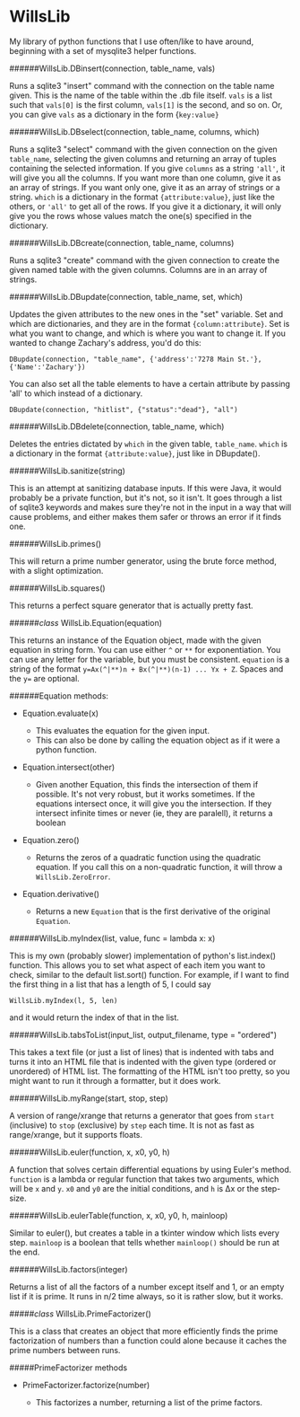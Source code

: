 WillsLib
========

My library of python functions that I use often/like to have around, beginning with a set of mysqlite3 helper functions.


######WillsLib.DBinsert(connection, table_name, vals)

Runs a sqlite3 "insert" command with the connection on the table name given. This is the name of the table within the .db file itself. `vals` is a list such that `vals[0]` is the first column, `vals[1]` is the second, and so on. Or, you can give `vals` as a dictionary in the form {`key:value}`


######WillsLib.DBselect(connection, table_name, columns, which)

Runs a sqlite3 "select" command with the given connection on the given `table_name`, selecting the given columns and returning an array of tuples containing the selected information. If you give `columns` as a string `'all'`, it will give you all the columns. If you want more than one column, give it as an array of strings. If you want only one, give it as an array of strings or a string. `which` is a dictionary in the format `{attribute:value}`, just like the others, or `'all'` to get all of the rows. If you give it a dictionary, it will only give you the rows whose values match the one(s) specified in the dictionary.  


######WillsLib.DBcreate(connection, table_name, columns)

Runs a sqlite3 "create" command with the given connection to create the given named table with the given columns. Columns are in an array of strings.


######WillsLib.DBupdate(connection, table_name, set, which)

Updates the given attributes to the new ones in the "set" variable. Set and which are dictionaries, and they are in the format `{column:attribute}`. Set is what you want to change, and which is where you want to change it. If you wanted to change Zachary's address, you'd do this:

    DBupdate(connection, "table_name", {'address':'7278 Main St.'}, {'Name':'Zachary'})


You can also set all the table elements to have a certain attribute by passing 'all' to which instead of a dictionary.

    DBupdate(connection, "hitlist", {"status":"dead"}, "all")


######WillsLib.DBdelete(connection, table_name, which)

Deletes the entries dictated by `which` in the given table, `table_name`. `which` is a dictionary in the format `{attribute:value}`, just like in DBupdate().

######WillsLib.sanitize(string)

This is an attempt at sanitizing database inputs. If this were Java, it would probably be a private function, but it's not, so it isn't. It goes through a list of sqlite3 keywords and makes sure they're not in the input in a way that will cause problems, and either makes them safer or throws an error if it finds one.

######WillsLib.primes()

This will return a prime number generator, using the brute force method, with a slight optimization.

######WillsLib.squares()

This returns a perfect square generator that is actually pretty fast.

######*class* WillsLib.Equation(equation)

This returns an instance of the Equation object, made with the given equation in string form. You can use either `^` or `**` for exponentiation. You can use any letter for the variable, but you must be consistent.
`equation` is a string of the format `y=Ax(^|**)n + Bx(^|**)(n-1) ... Yx + Z`. Spaces and the `y=` are optional. 

######Equation methods:

+ Equation.evaluate(x)

  + This evaluates the equation for the given input.
  + This can also be done by calling the equation object as if it were a python function. 

+ Equation.intersect(other)

  + Given another Equation, this finds the intersection of them if possible. It's not very robust, but it works sometimes. If the equations intersect once, it will give you the intersection. If they intersect infinite times or never (ie, they are paralell), it returns a boolean

+ Equation.zero()

  + Returns the zeros of a quadratic function using the quadratic equation. If you call this on a non-quadratic function, it will throw a `WillsLib.ZeroError`. 

+ Equation.derivative()

  + Returns a new `Equation` that is the first derivative of the original `Equation`. 

######WillsLib.myIndex(list, value, func = lambda x: x)

This is my own (probably slower) implementation of python's list.index() function. This allows you to set what aspect of each item you
want to check, similar to the default list.sort() function. For example, if I want to find the first thing in a list that has a length
of 5, I could say

```
WillsLib.myIndex(l, 5, len)
```

and it would return the index of that in the list.


######WillsLib.tabsToList(input_list, output_filename, type = "ordered")

This takes a text file (or just a list of lines) that is indented with tabs and turns it into an HTML file that is indented with the given type (ordered or unordered) of HTML list. The formatting of the HTML isn't too pretty, so you might want to run it through a formatter, but it does work.

######WillsLib.myRange(start, stop, step)

A version of range/xrange that returns a generator that goes from `start` (inclusive) to `stop` (exclusive) by `step` each time. It is not as fast as range/xrange, but it supports floats.

######WillsLib.euler(function, x, x0, y0, h)

A function that solves certain differential equations by using Euler's method. `function` is a lambda or regular function that takes two arguments, which will be `x` and `y`. `x0` and `y0` are the initial conditions, and `h` is Δx or the step-size.

######WillsLib.eulerTable(function, x, x0, y0, h, mainloop)

Similar to euler(), but creates a table in a tkinter window which lists every step. `mainloop` is a boolean that tells whether `mainloop()` should be run at the end.

######WillsLib.factors(integer)

Returns a list of all the factors of a number except itself and 1, or an empty list if it is prime. It runs in n/2 time always, so it is rather slow, but it works.

#####*class* WillsLib.PrimeFactorizer()

This is a class that creates an object that more efficiently finds the prime factorization of numbers than a function could alone because it caches the prime numbers between runs.

#####PrimeFactorizer methods

+ PrimeFactorizer.factorize(number)

  + This factorizes a number, returning a list of the prime factors. 
